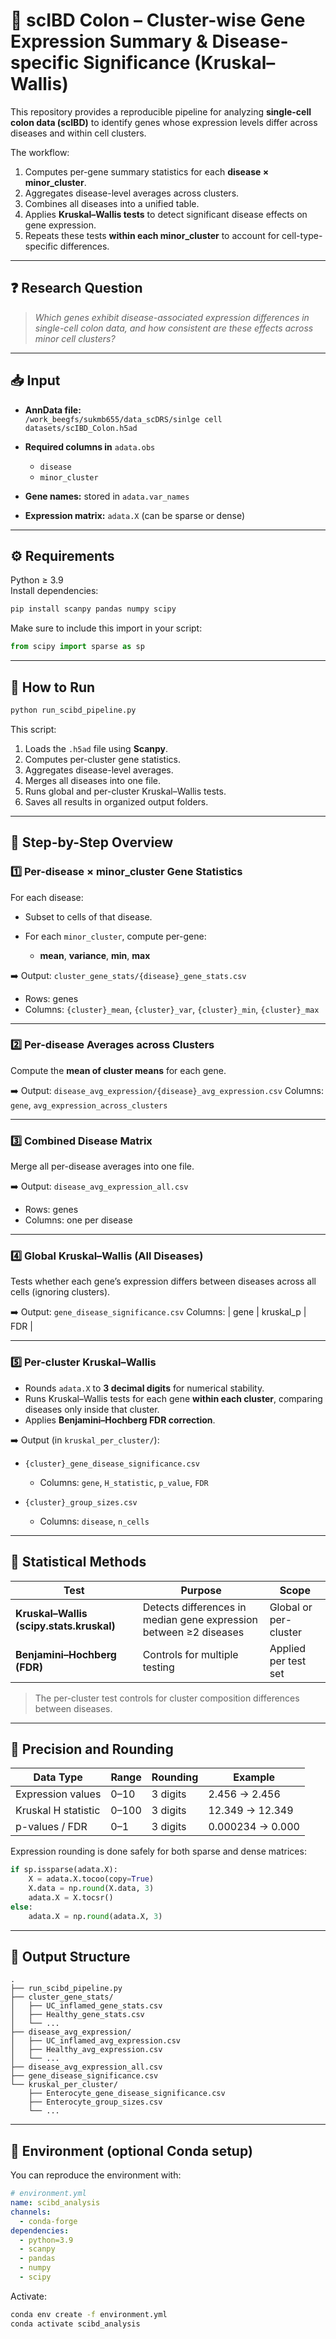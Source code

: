 # 🧬 scIBD Colon – Cluster-wise Gene Expression Summary & Disease-specific Significance (Kruskal–Wallis)

This repository provides a reproducible pipeline for analyzing **single-cell colon data (scIBD)** to identify genes whose expression levels differ across diseases and within cell clusters.  

The workflow:
1. Computes per-gene summary statistics for each **disease × minor_cluster**.
2. Aggregates disease-level averages across clusters.
3. Combines all diseases into a unified table.
4. Applies **Kruskal–Wallis tests** to detect significant disease effects on gene expression.
5. Repeats these tests **within each minor_cluster** to account for cell-type-specific differences.

---

## ❓ Research Question

> *Which genes exhibit disease-associated expression differences in single-cell colon data, and how consistent are these effects across minor cell clusters?*

---

## 📥 Input

- **AnnData file:**  
  `/work_beegfs/sukmb655/data_scDRS/sinlge cell datasets/scIBD_Colon.h5ad`

- **Required columns in** `adata.obs`  
  - `disease`
  - `minor_cluster`

- **Gene names:** stored in `adata.var_names`  
- **Expression matrix:** `adata.X` (can be sparse or dense)

---

## ⚙️ Requirements

Python ≥ 3.9  
Install dependencies:
```bash
pip install scanpy pandas numpy scipy
````

Make sure to include this import in your script:

```python
from scipy import sparse as sp
```

---

## 🚀 How to Run

```bash
python run_scibd_pipeline.py
```

This script:

1. Loads the `.h5ad` file using **Scanpy**.
2. Computes per-cluster gene statistics.
3. Aggregates disease-level averages.
4. Merges all diseases into one file.
5. Runs global and per-cluster Kruskal–Wallis tests.
6. Saves all results in organized output folders.

---

## 🧩 Step-by-Step Overview

### **1️⃣ Per-disease × minor_cluster Gene Statistics**

For each disease:

* Subset to cells of that disease.
* For each `minor_cluster`, compute per-gene:

  * **mean**, **variance**, **min**, **max**

➡️ Output:
`cluster_gene_stats/{disease}_gene_stats.csv`

* Rows: genes
* Columns: `{cluster}_mean`, `{cluster}_var`, `{cluster}_min`, `{cluster}_max`

---

### **2️⃣ Per-disease Averages across Clusters**

Compute the **mean of cluster means** for each gene.

➡️ Output:
`disease_avg_expression/{disease}_avg_expression.csv`
Columns: `gene`, `avg_expression_across_clusters`

---

### **3️⃣ Combined Disease Matrix**

Merge all per-disease averages into one file.

➡️ Output:
`disease_avg_expression_all.csv`

* Rows: genes
* Columns: one per disease

---

### **4️⃣ Global Kruskal–Wallis (All Diseases)**

Tests whether each gene’s expression differs between diseases across all cells (ignoring clusters).

➡️ Output:
`gene_disease_significance.csv`
Columns:
| gene | kruskal_p | FDR |

---

### **5️⃣ Per-cluster Kruskal–Wallis**

* Rounds `adata.X` to **3 decimal digits** for numerical stability.
* Runs Kruskal–Wallis tests for each gene **within each cluster**, comparing diseases only inside that cluster.
* Applies **Benjamini–Hochberg FDR correction**.

➡️ Output (in `kruskal_per_cluster/`):

* `{cluster}_gene_disease_significance.csv`

  * Columns: `gene`, `H_statistic`, `p_value`, `FDR`
* `{cluster}_group_sizes.csv`

  * Columns: `disease`, `n_cells`

---

## 🧪 Statistical Methods

| Test                                     | Purpose                                                           | Scope                 |
| ---------------------------------------- | ----------------------------------------------------------------- | --------------------- |
| **Kruskal–Wallis (scipy.stats.kruskal)** | Detects differences in median gene expression between ≥2 diseases | Global or per-cluster |
| **Benjamini–Hochberg (FDR)**             | Controls for multiple testing                                     | Applied per test set  |

> The per-cluster test controls for cluster composition differences between diseases.

---

## 🎯 Precision and Rounding

| Data Type           | Range | Rounding | Example          |
| ------------------- | ----- | -------- | ---------------- |
| Expression values   | 0–10  | 3 digits | 2.456 → 2.456    |
| Kruskal H statistic | 0–100 | 3 digits | 12.349 → 12.349  |
| p-values / FDR      | 0–1   | 3 digits | 0.000234 → 0.000 |

Expression rounding is done safely for both sparse and dense matrices:

```python
if sp.issparse(adata.X):
    X = adata.X.tocoo(copy=True)
    X.data = np.round(X.data, 3)
    adata.X = X.tocsr()
else:
    adata.X = np.round(adata.X, 3)
```

---

## 📂 Output Structure

```
.
├── run_scibd_pipeline.py
├── cluster_gene_stats/
│   ├── UC_inflamed_gene_stats.csv
│   ├── Healthy_gene_stats.csv
│   └── ...
├── disease_avg_expression/
│   ├── UC_inflamed_avg_expression.csv
│   ├── Healthy_avg_expression.csv
│   └── ...
├── disease_avg_expression_all.csv
├── gene_disease_significance.csv
└── kruskal_per_cluster/
    ├── Enterocyte_gene_disease_significance.csv
    ├── Enterocyte_group_sizes.csv
    └── ...
```

---

## 🧱 Environment (optional Conda setup)

You can reproduce the environment with:

```yaml
# environment.yml
name: scibd_analysis
channels:
  - conda-forge
dependencies:
  - python=3.9
  - scanpy
  - pandas
  - numpy
  - scipy
```

Activate:

```bash
conda env create -f environment.yml
conda activate scibd_analysis
```

```
